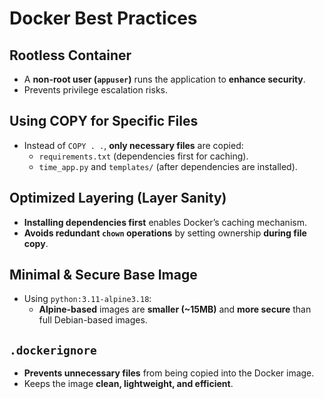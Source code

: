 # Docker Best Practices

## Rootless Container

- A **non-root user (`appuser`)** runs the application to **enhance security**.
- Prevents privilege escalation risks.

## Using COPY for Specific Files

- Instead of `COPY . .`, **only necessary files** are copied:
  - `requirements.txt` (dependencies first for caching).
  - `time_app.py` and `templates/` (after dependencies are installed).

## Optimized Layering (Layer Sanity)

- **Installing dependencies first** enables Docker’s caching mechanism.
- **Avoids redundant `chown` operations** by setting ownership **during file copy**.

## Minimal & Secure Base Image

- Using `python:3.11-alpine3.18`:
  - **Alpine-based** images are **smaller (~15MB)** and **more secure** than full Debian-based images.

## `.dockerignore`

- **Prevents unnecessary files** from being copied into the Docker image.
- Keeps the image **clean, lightweight, and efficient**.
